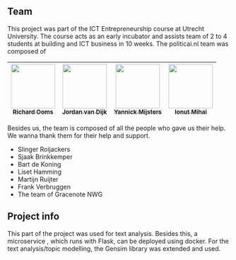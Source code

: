 ## Team
This project was part of the ICT Entrepreneurship course at Utrecht University. The course acts as an early 
incubator and assists team of 2 to 4 students at building and ICT business in 10 weeks. The politicai.nl team was composed of

<!-- ALL-CONTRIBUTORS-LIST:START - Do not remove or modify this section -->
|[<img src="https://media.licdn.com/dms/image/C4E03AQGdW4_nQEHYgg/profile-displayphoto-shrink_800_800/0?e=1536192000&v=beta&t=Nq7XEs6gEHnrGg3iLNIYHiRLdABQuq7sM0f_wGhPMmc" width="100px;"/><br /><sub>Richard Ooms</sub>][richard-profile]| [<img src="https://media.licdn.com/dms/image/C4D03AQH_OUE71xvvMQ/profile-displayphoto-shrink_800_800/0?e=1536192000&v=beta&t=s6aNkiq60G-yYHPcxAijYb0nYKfwOHksa9HRGh179SA" width="100px;"/><br /><sub>Jordan van Dijk</sub>][jordan-profile]<br />| [<img src="https://media.licdn.com/dms/image/C4D03AQFlu45SxA2NUA/profile-displayphoto-shrink_800_800/0?e=1536192000&v=beta&t=BNPCcAqp5-gmwEciu4KdpJaMMfvc7hkja0ZYTnSBi1s" width="100px;"/><br /><sub>Yannick Mijsters</sub>][yannick-profile]|  [<img src="https://media.licdn.com/dms/image/C4E03AQFioaA-kF770Q/profile-displayphoto-shrink_200_200/0?e=1536192000&v=beta&t=M5dO8wJUWutlCwLNnpWQkHPWymhb5elJnTdUdee8d6A" width="100px;"/><br /><sub>Ionut Mihai</sub>][mihai-profile]|
| :---: | :---: | :---: | :---: |
<!-- ALL-CONTRIBUTORS-LIST:END -->



Besides us, the team is composed of all the people who gave us their help. We wanna thank them for their help and support.
- Slinger Roijackers
- Sjaak Brinkkemper
- Bart de Koning
- Liset Hamming
- Martijn Ruijter
- Frank Verbruggen
- The team of Gracenote NWG
## Project info

This part of the project was used for text analysis. Besides this, a microservice , which runs with Flask, can be deployed using docker.
For the text analysis/topic modelling, the Gensim library was extended and used.

[mihai-profile]: https://www.linkedin.com/in/mihaiionutaurel/
[richard-profile]: https://www.linkedin.com/in/richardljooms/
[yannick-profile]: https://www.linkedin.com/in/yannick-mijsters-264244135/
[jordan-profile]: https://www.linkedin.com/in/jordan-van-dijk-874a48137/